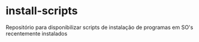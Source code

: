 # install-scripts
Repositório para disponibilizar scripts de instalação de programas em SO's recentemente instalados

